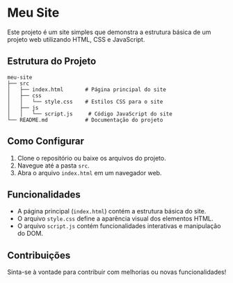 # Meu Site

Este projeto é um site simples que demonstra a estrutura básica de um projeto web utilizando HTML, CSS e JavaScript.

## Estrutura do Projeto

```
meu-site
├── src
│   ├── index.html       # Página principal do site
│   ├── css
│   │   └── style.css    # Estilos CSS para o site
│   ├── js
│   │   └── script.js     # Código JavaScript do site
└── README.md            # Documentação do projeto
```

## Como Configurar

1. Clone o repositório ou baixe os arquivos do projeto.
2. Navegue até a pasta `src`.
3. Abra o arquivo `index.html` em um navegador web.

## Funcionalidades

- A página principal (`index.html`) contém a estrutura básica do site.
- O arquivo `style.css` define a aparência visual dos elementos HTML.
- O arquivo `script.js` contém funcionalidades interativas e manipulação do DOM.

## Contribuições

Sinta-se à vontade para contribuir com melhorias ou novas funcionalidades!